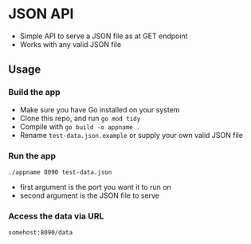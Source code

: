 # JSON API

- Simple API to serve a JSON file as at GET endpoint
- Works with any valid JSON file

## Usage

### Build the app

- Make sure you have Go installed on your system
- Clone this repo, and run `go mod tidy`
- Compile with `go build -o appname .`
- Rename `test-data.json.example` or supply your own valid JSON file

### Run the app

`./appname 8090 test-data.json`

- first argument is the port you want it to run on
- second argument is the JSON file to serve

### Access the data via URL

`somehost:8090/data`
